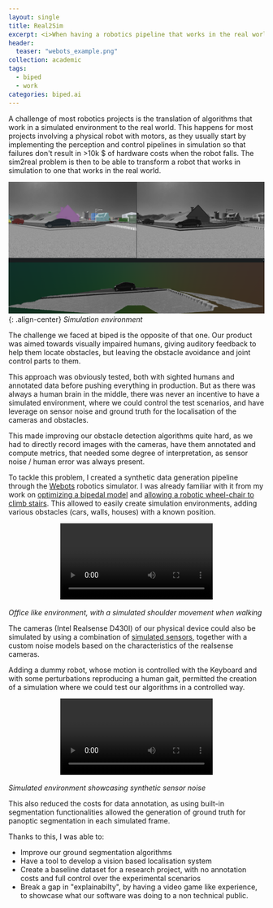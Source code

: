 ```yaml
---
layout: single
title: Real2Sim
excerpt: <i>When having a robotics pipeline that works in the real world is not enough, going back in simulation can help.
header:
  teaser: "webots_example.png"
collection: academic
tags:
  - biped
  - work
categories: biped.ai
---
```


A challenge of most robotics projects is the translation of algorithms that work in a simulated environment to the real world. This happens for most projects involving a physical robot with motors, as  they usually start by  implementing the perception and control pipelines in simulation so that failures don't result in >10k $ of hardware costs when the robot falls.
The sim2real problem is then to be able to transform a robot that works in simulation to one that works in the real world.

![Simulation Example](/images/webots_example.png){: .align-center}
*Simulation environment*

The challenge we faced  at biped is the opposite of that one. Our product was aimed towards visually impaired humans, giving auditory feedback to help them locate obstacles, but leaving the obstacle avoidance and joint control parts to them.

This approach was obviously tested, both with sighted humans and annotated data before pushing everything in production.  But as there was always a human brain in the middle, there was never an incentive to have a simulated environment, where we could control the  test scenarios, and have leverage on sensor noise and ground truth for the localisation of the cameras and obstacles.

This made improving our obstacle detection algorithms quite hard, as we had to directly record images with the cameras, have them annotated and compute metrics, that needed some degree of interpretation, as sensor noise / human error was always present.

To tackle this problem, I created a synthetic data generation pipeline through the [Webots](https://cyberbotics.com/) robotics simulator. I was already familiar with it from my  work on [optimizing a bipedal model](/portfolio/02_semester_biorob) and [allowing a robotic wheel-chair to climb stairs](/portfolio/01_master_lws).
This allowed to easily create simulation environments, adding various obstacles (cars, walls, houses) with a known position.

<div style="text-align: center;">
  <video controls loop style="max-width: 100%;">
    <source src="/files/webots_shoulder.webm" type="video/webm">
  </video>
</div>

*Office like environment, with a simulated shoulder movement when walking*

The cameras (Intel Realsense D430I) of our physical device could also be simulated by using  a combination of [simulated sensors](https://cyberbotics.com/doc/guide/sensors), together with a custom noise models based on the characteristics of the realsense cameras.

Adding a dummy robot, whose motion is controlled with the Keyboard and with some perturbations reproducing a human gait, permitted the creation of a simulation where we could test our algorithms in a controlled way.

<div style="text-align: center;">
  <video controls loop style="max-width: 100%;">
    <source src="/files/simulated_environment.mp4" type="video/mp4">
  </video>
</div>

*Simulated environment showcasing synthetic sensor noise*

This also reduced the costs for data annotation, as using built-in segmentation functionalities allowed the generation of ground truth for panoptic segmentation in each simulated frame.

Thanks to this, I was able to:

- Improve our ground segmentation algorithms
- Have a tool to develop a vision based localisation system
- Create a baseline dataset for a research project, with no annotation costs and full control over the experimental scenarios
- Break a gap in "explainabilty", by having a video game like experience, to showcase what our software was doing to a non technical public.
